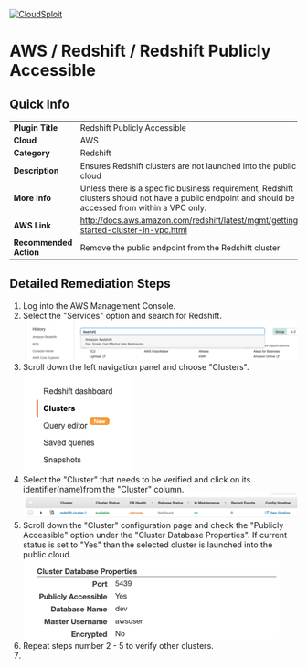 [![CloudSploit](https://cloudsploit.com/img/logo-new-big-text-100.png "CloudSploit")](https://cloudsploit.com)

# AWS / Redshift / Redshift Publicly Accessible

## Quick Info

| | |
|-|-|
| **Plugin Title** | Redshift Publicly Accessible |
| **Cloud** | AWS |
| **Category** | Redshift |
| **Description** | Ensures Redshift clusters are not launched into the public cloud |
| **More Info** | Unless there is a specific business requirement, Redshift clusters should not have a public endpoint and should be accessed from within a VPC only. |
| **AWS Link** | http://docs.aws.amazon.com/redshift/latest/mgmt/getting-started-cluster-in-vpc.html |
| **Recommended Action** | Remove the public endpoint from the Redshift cluster |

## Detailed Remediation Steps
1. Log into the AWS Management Console.
2. Select the "Services" option and search for Redshift. </br> <img src="/resources/aws/redshift/redshift-publicly-accessible/step2.png"/>
3. Scroll down the left navigation panel and choose "Clusters". </br> <img src="/resources/aws/redshift/redshift-publicly-accessible/step3.png"/>
4. Select the "Cluster" that needs to be verified and click on its identifier(name)from the "Cluster" column.</br> <img src="/resources/aws/redshift/redshift-publicly-accessible/step4.png"/>
5. Scroll down the "Cluster" configuration page and check the "Publicly Accessible" option under the "Cluster Database Properties". If current status is set to "Yes" than the selected cluster is launched into the public cloud.</br><img src="/resources/aws/redshift/redshift-publicly-accessible/step5.png"/>
6. Repeat steps number 2 - 5 to verify other clusters. </br>
7. 

